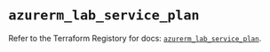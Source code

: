 # `azurerm_lab_service_plan`

Refer to the Terraform Registory for docs: [`azurerm_lab_service_plan`](https://registry.terraform.io/providers/hashicorp/azurerm/3.52.0/docs/resources/lab_service_plan).
